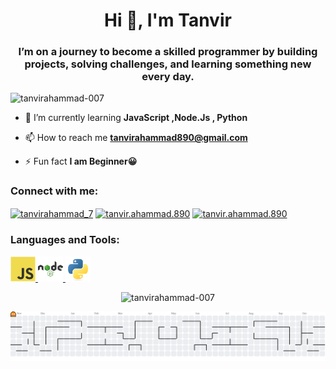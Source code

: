 <h1 align="center">Hi 👋, I'm Tanvir</h1>
<h3 align="center">I’m on a journey to become a skilled programmer by building projects, solving challenges, and learning something new every day.</h3>

<p align="left"> <img src="https://komarev.com/ghpvc/?username=tanvirahammad-007&label=Profile%20views&color=0e75b6&style=flat" alt="tanvirahammad-007" /> </p>

- 🌱 I’m currently learning **JavaScript ,Node.Js , Python**

- 📫 How to reach me **tanvirahammad890@gmail.com**

- ⚡ Fun fact **I am Beginner😀**

<h3 align="left">Connect with me:</h3>
<p align="left">
<a href="https://twitter.com/tanvirahammad_7" target="blank"><img align="center" src="https://raw.githubusercontent.com/rahuldkjain/github-profile-readme-generator/master/src/images/icons/Social/twitter.svg" alt="tanvirahammad_7" height="30" width="40" /></a>
<a href="https://fb.com/tanvir.ahammad.890" target="blank"><img align="center" src="https://raw.githubusercontent.com/rahuldkjain/github-profile-readme-generator/master/src/images/icons/Social/facebook.svg" alt="tanvir.ahammad.890" height="30" width="40" /></a>
<a href="https://instagram.com/tanvir.ahammad.890" target="blank"><img align="center" src="https://raw.githubusercontent.com/rahuldkjain/github-profile-readme-generator/master/src/images/icons/Social/instagram.svg" alt="tanvir.ahammad.890" height="30" width="40" /></a>
</p>

<h3 align="left">Languages and Tools:</h3>
<p align="left"> <a href="https://developer.mozilla.org/en-US/docs/Web/JavaScript" target="_blank" rel="noreferrer"> <img src="https://raw.githubusercontent.com/devicons/devicon/master/icons/javascript/javascript-original.svg" alt="javascript" width="40" height="40"/> </a> <a href="https://nodejs.org" target="_blank" rel="noreferrer"> <img src="https://raw.githubusercontent.com/devicons/devicon/master/icons/nodejs/nodejs-original-wordmark.svg" alt="nodejs" width="40" height="40"/> </a> <a href="https://www.python.org" target="_blank" rel="noreferrer"> <img src="https://raw.githubusercontent.com/devicons/devicon/master/icons/python/python-original.svg" alt="python" width="40" height="40"/> </a> </p>


<p align="center"><img src="https://github-readme-streak-stats.herokuapp.com/?user=tanvirahammad-007&" alt="tanvirahammad-007" /></p>

<picture>
  <source media="(prefers-color-scheme: dark)" srcset="https://raw.githubusercontent.com/tanvirahammad-007/tanvirahammad-007/output/pacman-contribution-graph-dark.svg">
<img alt="pacman contribution graph" src="https://raw.githubusercontent.com/tanvirahammad-007/tanvirahammad-007/output/pacman-contribution-graph.svg">
</picture>

